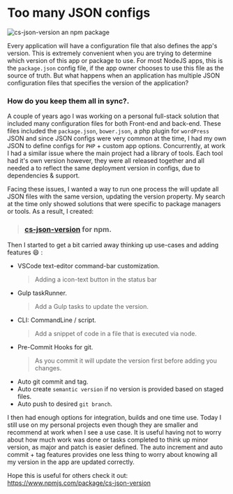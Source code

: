 # Too many JSON configs

![cs-json-version an npm package](docs/img/too-many-json-config-cs-json-version.png "cs-json-version an npm package")

Every application will have a configuration file that also defines the app's version. This is extremely convenient when you are trying to determine which version of this app or package to use. For most NodeJS apps, this is the `package.json` config file, if the app owner chooses to use this file as the source of truth. But what happens when an application has multiple JSON configuration files that specifies the version of the application? 

### How do you keep them all in sync?.

A couple of years ago I was working on a personal full-stack solution that included many configuration files for both Front-end and back-end. These files included the `package.json`, `bower.json`, a php plugin for `wordPress` JSON and since JSON configs were very common at the time, I had my own JSON to define configs for `PHP` + custom app options. Concurrently, at work I had a similar issue where the main project had a library of tools. Each tool had it's own version however, they were all released together and all needed a to reflect the same deployment version in configs, due to dependencies & support. 

Facing these issues, I wanted a way to run one process the will update all JSON files with the same version, updating the version property. My search at the time only showed solutions that were specific to package managers or tools. As a result, I created: 

> ### [cs-json-version](https://www.npmjs.com/package/cs-json-version) for npm. 

Then I started to get a bit carried away thinking up use-cases and adding features :smile: :

- VSCode text-editor command-bar customization.
    > Adding a icon-text button in the status bar
- Gulp taskRunner.
    > Add a Gulp tasks to update the version.
- CLI: CommandLine / script.
    > Add a snippet of code in a file that is executed via node.
- Pre-Commit Hooks for git.
    > As you commit it will update the version first before adding you changes.
- Auto git commit and tag.
- Auto create `semantic version` if no version is provided based on staged files.
- Auto push to desired `git branch`.

I then had enough options for integration, builds and one time use. Today I still use on my personal projects even though they are smaller and recommend at work when I see a use case. It is useful having not to worry about how much work was done or tasks completed to think up minor version, as major and patch is easier defined. The auto increment and auto commit + tag features provides one less thing to worry about knowing all my version in the app are updated correctly.

Hope this is useful for others check it out: https://www.npmjs.com/package/cs-json-version
